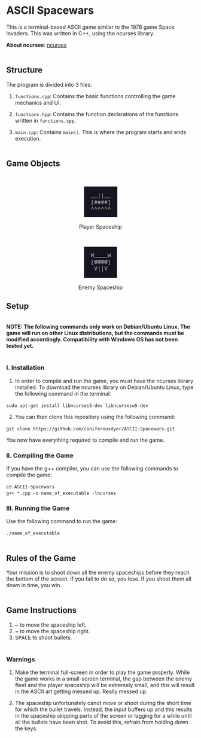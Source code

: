 # ASCII Spacewars

This is a terminal-based ASCII game similar to the 1978 game Space Invaders. This was written in C++, using the ncurses library. 

<strong>About ncurses</strong>: <a href="https://github.com/mirror/ncurses">ncurses</a>
<br><br>

## <strong>Structure</strong>

The program is divided into 3 files:

1. `functions.cpp`: Contains the basic functions controlling the game mechanics and UI.

2. `functions.hpp`: Contains the function declarations of the functions written in `functions.cpp`.

3. `main.cpp`: Contains `main()`. This is where the program starts and ends execution.
<br><br>

## <strong>Game Objects</strong> 

<br>
<p align="center">
<img src="Images/Player_Spaceship.png">
</p>
<p align="center">Player Spaceship</p>

<br>
<p align="center">
<img src="Images/Enemy_Spaceship.png">
</p>
<p align="center">Enemy Spaceship</p>


## <strong>Setup</strong>

<br>
<strong>NOTE: The following commands only work on Debian/Ubuntu Linux. The game will run on other Linux distributions, but the commands must be modified accordingly. Compatibility with Windows OS has not been tested yet.</strong>
<br><br>

### I. Installation

1. In order to compile and run the game, you must have the ncurses library installed. To download the ncurses library on Debian/Ubuntu Linux, type the following command in the terminal:

`sudo apt-get install libncurses5-dev libncursesw5-dev`

2. You can then clone this repository using the following command:

`git clone https://github.com/coniferousdyer/ASCII-Spacewars.git`

You now have everything required to compile and run the game.

### II. Compiling the Game

If you have the g++ compiler, you can use the following commands to compile the game:

`cd ASCII-Spacewars`
<br>
`g++ *.cpp -o name_of_executable -lncurses`

### III. Running the Game

Use the following command to run the game:

`./name_of_executable`
<br><br>

## <strong>Rules of the Game</strong>

Your mission is to shoot down all the enemy spaceships before they reach the bottom of the screen. If you fail to do so, you lose. If you shoot them all down in time, you win.
<br><br>

## <strong>Game Instructions</strong>

1. <kbd>&larr;</kbd> to move the spaceship left.
2. <kbd>&rarr;</kbd> to move the spaceship right.
3. <kbd>SPACE</kbd> to shoot bullets.
<br><br>

### Warnings

1. Make the terminal full-screen in order to play the game properly. While the game works in a small-screen terminal, the gap between the enemy fleet and the player spaceship will be extremely small, and this will result in the ASCII art getting messed up. Really messed up.

2. The spaceship unfortunately canot move or shoot during the short time for which the bullet travels. Instead, the input buffers up and this results in the spaceship skipping parts of the screen or lagging for a while until all the bullets have been shot. To avoid this, refrain from holding down the keys.